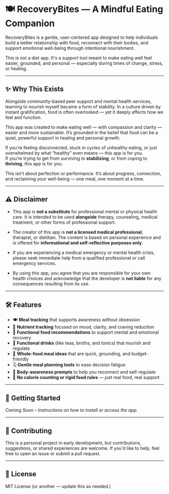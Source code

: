 # 🍽️ RecoveryBites — A Mindful Eating Companion

RecoveryBites is a gentle, user-centered app designed to help individuals build a better relationship with food, reconnect with their bodies, and support emotional well-being through intentional nourishment.

This is not a diet app. It's a support tool meant to make eating well feel easier, grounded, and personal — especially during times of change, stress, or healing.

---

## ✨ Why This Exists

Alongside community-based peer support and mental health services, learning to nourish myself became a form of stability. In a culture driven by instant gratification, food is often overlooked — yet it deeply affects how we feel and function.

This app was created to make eating well — with compassion and clarity — easier and more sustainable. It’s grounded in the belief that food can be a quiet, powerful support in healing and personal growth.

If you’re feeling disconnected, stuck in cycles of unhealthy eating, or just overwhelmed by what “healthy” even means — this app is for you.  
If you’re trying to get from surviving to **stabilizing**, or from coping to **thriving**, this app is for you.

This isn’t about perfection or performance. It’s about progress, connection, and reclaiming your well-being — one meal, one moment at a time.

---

## ⚠️ Disclaimer

- This app is **not a substitute** for professional mental or physical health care. It is intended to be used **alongside** therapy, counseling, medical treatment, or other forms of professional support.

- The creator of this app is **not a licensed medical professional**, therapist, or dietitian. The content is based on personal experience and is offered for **informational and self-reflective purposes only**.

- If you are experiencing a medical emergency or mental health crisis, please seek immediate help from a qualified professional or call emergency services.

- By using this app, you agree that you are responsible for your own health choices and acknowledge that the developer is **not liable** for any consequences resulting from its use.

---

## 🛠️ Features

- 🍽️ **Meal tracking** that supports awareness without obsession  
- 🧠 **Nutrient tracking** focused on mood, clarity, and craving reduction  
- 🥦 **Functional food recommendations** to support mental and emotional recovery  
- 🍵 **Functional drinks** (like teas, broths, and tonics) that nourish and regulate  
- 🍲 **Whole-food meal ideas** that are quick, grounding, and budget-friendly  
- 🗓️ **Gentle meal planning tools** to ease decision fatigue  
- 💬 **Body-awareness prompts** to help you reconnect and self-regulate  
- 🔄 **No calorie counting or rigid food rules** — just real food, real support

---

## 🚀 Getting Started

*Coming Soon – Instructions on how to install or access the app.*

---

## 🤝 Contributing

This is a personal project in early development, but contributions, suggestions, or shared experiences are welcome. If you'd like to help, feel free to open an issue or submit a pull request.

---

## 📜 License

MIT License (or another — update this as needed.)
